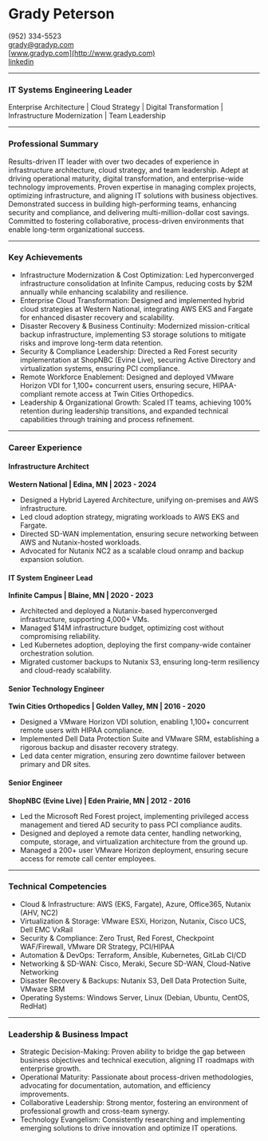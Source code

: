 # Grady Peterson

(952) 334-5523  
[grady@gradyp.com](mailto:grady@gradyp.com)  
[www.gradyp.com](http://www.gradyp.com)  
[linkedin](https://www.linkedin.com/in/gradypeterson/)

---

### **IT Systems Engineering Leader**

Enterprise Architecture | Cloud Strategy | Digital Transformation | Infrastructure Modernization | Team Leadership

---

### **Professional Summary**

Results-driven IT leader with over two decades of experience in infrastructure architecture, cloud strategy, and team leadership. Adept at driving operational maturity, digital transformation, and enterprise-wide technology improvements. Proven expertise in managing complex projects, optimizing infrastructure, and aligning IT solutions with business objectives. Demonstrated success in building high-performing teams, enhancing security and compliance, and delivering multi-million-dollar cost savings. Committed to fostering collaborative, process-driven environments that enable long-term organizational success.

---

### **Key Achievements**

- Infrastructure Modernization & Cost Optimization: Led hyperconverged infrastructure consolidation at Infinite Campus, reducing costs by \$2M annually while enhancing scalability and resilience.
- Enterprise Cloud Transformation: Designed and implemented hybrid cloud strategies at Western National, integrating AWS EKS and Fargate for enhanced disaster recovery and scalability.
- Disaster Recovery & Business Continuity: Modernized mission-critical backup infrastructure, implementing S3 storage solutions to mitigate risks and improve long-term data retention.
- Security & Compliance Leadership: Directed a Red Forest security implementation at ShopNBC (Evine Live), securing Active Directory and virtualization systems, ensuring PCI compliance.
- Remote Workforce Enablement: Designed and deployed VMware Horizon VDI for 1,100+ concurrent users, ensuring secure, HIPAA-compliant remote access at Twin Cities Orthopedics.
- Leadership & Organizational Growth: Scaled IT teams, achieving 100% retention during leadership transitions, and expanded technical capabilities through training and process refinement.

---

### **Career Experience**

#### **Infrastructure Architect**

**Western National | Edina, MN | 2023 - 2024**

- Designed a Hybrid Layered Architecture, unifying on-premises and AWS infrastructure.
- Led cloud adoption strategy, migrating workloads to AWS EKS and Fargate.
- Directed SD-WAN implementation, ensuring secure networking between AWS and Nutanix-hosted workloads.
- Advocated for Nutanix NC2 as a scalable cloud onramp and backup expansion solution.

#### **IT System Engineer Lead**

**Infinite Campus | Blaine, MN | 2020 - 2023**

- Architected and deployed a Nutanix-based hyperconverged infrastructure, supporting 4,000+ VMs.
- Managed \$14M infrastructure budget, optimizing cost without compromising reliability.
- Led Kubernetes adoption, deploying the first company-wide container orchestration solution.
- Migrated customer backups to Nutanix S3, ensuring long-term resiliency and cloud-ready scalability.

#### **Senior Technology Engineer**

**Twin Cities Orthopedics | Golden Valley, MN | 2016 - 2020**

- Designed a VMware Horizon VDI solution, enabling 1,100+ concurrent remote users with HIPAA compliance.
- Implemented Dell Data Protection Suite and VMware SRM, establishing a rigorous backup and disaster recovery strategy.
- Led data center migration, ensuring zero downtime failover between primary and DR sites.

#### **Senior Engineer**

**ShopNBC (Evine Live) | Eden Prairie, MN | 2012 - 2016**

- Led the Microsoft Red Forest project, implementing privileged access management and tiered AD security to pass PCI compliance audits.
- Designed and deployed a remote data center, handling networking, compute, storage, and virtualization architecture from the ground up.
- Managed a 200+ user VMware Horizon deployment, ensuring secure access for remote call center employees.

---

### **Technical Competencies**

- Cloud & Infrastructure: AWS (EKS, Fargate), Azure, Office365, Nutanix (AHV, NC2)
- Virtualization & Storage: VMware ESXi, Horizon, Nutanix, Cisco UCS, Dell EMC VxRail
- Security & Compliance: Zero Trust, Red Forest, Checkpoint WAF/Firewall, VMware DR Strategy, PCI/HIPAA
- Automation & DevOps: Terraform, Ansible, Kubernetes, GitLab CI/CD
- Networking & SD-WAN: Cisco, Meraki, Secure SD-WAN, Cloud-Native Networking
- Disaster Recovery & Backups: Nutanix S3, Dell Data Protection Suite, VMware SRM
- Operating Systems: Windows Server, Linux (Debian, Ubuntu, CentOS, RedHat)

---

### **Leadership & Business Impact**

- Strategic Decision-Making: Proven ability to bridge the gap between business objectives and technical execution, aligning IT roadmaps with enterprise growth.
- Operational Maturity: Passionate about process-driven methodologies, advocating for documentation, automation, and efficiency improvements.
- Collaborative Leadership: Strong mentor, fostering an environment of professional growth and cross-team synergy.
- Technology Evangelism: Consistently researching and implementing emerging solutions to drive innovation and optimize IT operations.

